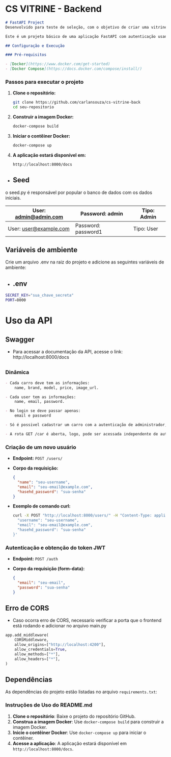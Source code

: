 # CS VITRINE - Backend


```markdown
# FastAPI Project
Desenvolvido para teste de seleção, com o objetivo de criar uma vitrine de venda de carros.

Este é um projeto básico de uma aplicação FastAPI com autenticação usando JWT, configurada para ser executada em um contêiner Docker.

## Configuração e Execução

### Pré-requisitos

- [Docker](https://www.docker.com/get-started)
- [Docker Compose](https://docs.docker.com/compose/install/)
```	
### Passos para executar o projeto

1. **Clone o repositório:**

   ```sh
   git clone https://github.com/carlansouza/cs-vitrine-back
   cd seu-repositorio
   ```

2. **Construir a imagem Docker:**

   ```sh
   docker-compose build
   ```

3. **Iniciar o contêiner Docker:**

   ```sh
   docker-compose up
   ```

4. **A aplicação estará disponível em:**

   ```
   http://localhost:8000/docs
   ```

##
- ## Seed
o seed.py é responsável por popular o banco de dados com os dados iniciais.

| User: admin@admin.com | Password: admin | Tipo: Admin |
|-----------------------|------------------| ------------|
| User: user@example.com | Password: password1| Tipo: User |

##
## Variáveis de ambiente
Crie um arquivo .env na raiz do projeto e adicione as seguintes variáveis de ambiente:
- ## .env
```bash
SECRET_KEY="sua_chave_secreta"
PORT=8000
```

##
# Uso da API

## Swagger
 - Para acessar a documentação da API, acesse o link: http://localhost:8000/docs
##

### Dinâmica
```markdown
- Cada carro deve tem as informações: 
    name, brand, model, price, image_url.

- Cada user tem as informações: 
    name, email, password.

- No login se deve passar apenas: 
    email e password

- Só é possivel cadastrar um carro com a autenticação de administrador, assim como atualizar e deletar.

- A rota GET /car é aberta, logo, pode ser acessada independente de autenticação.
```

### Criação de um novo usuário

- **Endpoint:** `POST /users/`
- **Corpo da requisição:**

  ```json
  {
    "name": "seu-username",
    "email": "seu-email@example.com",
    "hasehd_password": "sua-senha"
  }
  ```

- **Exemplo de comando curl:**

  ```sh
  curl -X POST "http://localhost:8000/users/" -H "Content-Type: application/json" -d '{
    "username": "seu-username",
    "email": "seu-email@example.com",
    "hasehd_password": "sua-senha"
  }'
  ```

### Autenticação e obtenção do token JWT

- **Endpoint:** `POST /auth`
- **Corpo da requisição (form-data):**

  ```json
  {
    "email": "seu-email",
    "password": "sua-senha"
  }
  ```

##
## Erro de CORS
- Caso ocorra erro de CORS, necessario verificar a porta que o frontend está rodando e adicionar no arquivo main.py

```python
app.add_middleware(
    CORSMiddleware,
    allow_origins=["http://localhost:4200"],
    allow_credentials=True,
    allow_methods=["*"],
    allow_headers=["*"],
)
```

## Dependências

As dependências do projeto estão listadas no arquivo `requirements.txt`:

### Instruções de Uso do README.md

1. **Clone o repositório**: Baixe o projeto do repositório GitHub.
2. **Construa a imagem Docker**: Use `docker-compose build` para construir a imagem Docker.
3. **Inicie o contêiner Docker**: Use `docker-compose up` para iniciar o contêiner.
4. **Acesse a aplicação**: A aplicação estará disponível em `http://localhost:8000/docs`.

